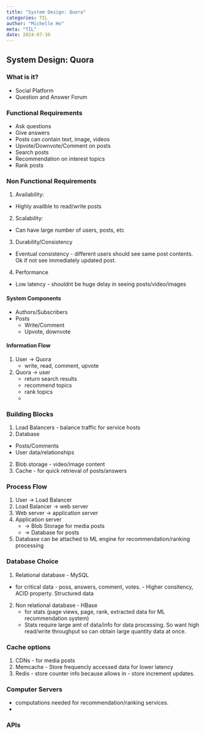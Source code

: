 ```yaml
---
title: "System Design: Quora"
categories: TIL
author: "Michelle Ho"
meta: "TIL"
date: 2024-07-30
---
```


## System Design: Quora
### What is it?
- Social Platform
- Question and Answer Forum

### Functional Requirements
- Ask questions
- Give answers
- Posts can contain text, image, videos
- Upvote/Downvote/Comment on posts
- Search posts
- Recommendation on interest topics
- Rank posts

### Non Functional Requirements
1. Availability:
  - Highly availble to read/write posts
2. Scalability:
  - Can have large number of users, posts, etc
3. Durability/Consistency
  - Eventual consistency - different users should see same post contents. Ok if not see immediately updated post.
4. Performance
  - Low latency - shouldnt be huge delay in seeing posts/video/images

#### System Components 
- Authors/Subscribers
- Posts
  - Write/Comment
  - Upvote, downvote

#### Information Flow
1. User -> Quora
     - write, read, comment, upvote
2. Quora -> user
    - return search results
    - recommend topics
    - rank topics
    - 
### Building Blocks
1. Load Balancers - balance traffic for service hosts
1. Database
  - Posts/Comments
  - User data/relationships
2. Blob storage - video/image content
3. Cache - for quick retrieval of posts/answers

### Process Flow
1. User -> Load Balancer
2. Load Balancer -> web server
3. Web server -> application server
4. Application server
   - -> Blob Storage for media posts
   - -> Database for posts
5. Database can be attached to ML engine for recommendation/ranking processing

### Database Choice
1. Relational database - MySQL
  - for critical data - poss, answers, comment, votes. - Higher consitency, ACID property. Structured data
2. Non relational database - HBase
   - for stats  (page views, page, rank, extracted data for ML recommendation system)
   - Stats require large amt of data/info for data processing.  So want high read/write throughput so can obtain large quantity data at once.

### Cache options
1. CDNs - for media posts
2. Memcache - Store frequencly accessed data for lower latency
3. Redis - store counter info because allows in - store increment updates.

### Computer Servers
- computations needed for recommendation/ranking services.
- 
### APIs


